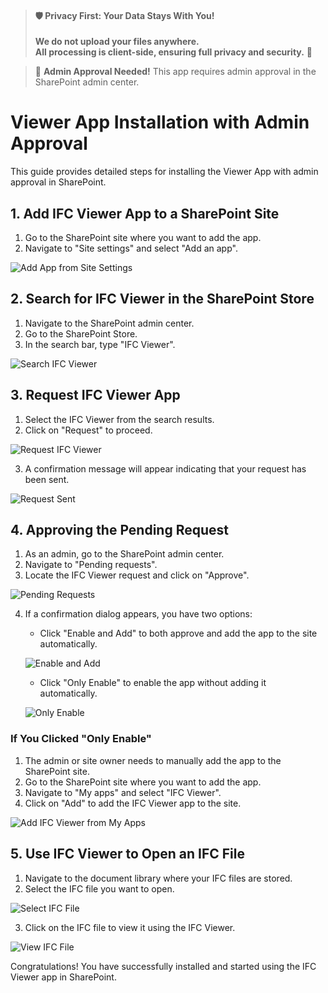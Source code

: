 > #### 🛡️ **Privacy First: Your Data Stays With You!**
> 
> **We do not upload your files anywhere.**  
> **All processing is client-side, ensuring full privacy and security.** 🔐

> 🚨 **Admin Approval Needed!**
> This app requires admin approval in the SharePoint admin center.  

# Viewer App Installation with Admin Approval

This guide provides detailed steps for installing the Viewer App with admin approval in SharePoint.

## 1. Add IFC Viewer App to a SharePoint Site

1. Go to the SharePoint site where you want to add the app.
2. Navigate to "Site settings" and select "Add an app".

![Add App from Site Settings](/_media/sharepoint-site-settings-add-app.png)

## 2. Search for IFC Viewer in the SharePoint Store

1. Navigate to the SharePoint admin center.
2. Go to the SharePoint Store.
3. In the search bar, type "IFC Viewer".

![Search IFC Viewer](/_media/sharepoint-store-search-ifc-viewer.png)

## 3. Request IFC Viewer App

1. Select the IFC Viewer from the search results.
2. Click on "Request" to proceed.

![Request IFC Viewer](/_media/sharepoint-store-ifc-viewer-request.png)

3. A confirmation message will appear indicating that your request has been sent.

![Request Sent](/_media/sharepoint-store-ifc-viewer-request-sent.png)

## 4. Approving the Pending Request

1. As an admin, go to the SharePoint admin center.
2. Navigate to "Pending requests".
3. Locate the IFC Viewer request and click on "Approve".

![Pending Requests](/_media/sharepoint-admin-center-pending-requests-ifc-viewer-approve.png)

4. If a confirmation dialog appears, you have two options:
    - Click "Enable and Add" to both approve and add the app to the site automatically.

    ![Enable and Add](/_media/sharepoint-admin-center-pending-requests-ifc-viewer-enable-and-add-confirm.png)

    - Click "Only Enable" to enable the app without adding it automatically.

    ![Only Enable](/_media/sharepoint-admin-center-pending-requests-ifc-viewer-only-enable-confirm.png)

### If You Clicked "Only Enable"

1. The admin or site owner needs to manually add the app to the SharePoint site.
2. Go to the SharePoint site where you want to add the app.
3. Navigate to "My apps" and select "IFC Viewer".
4. Click on "Add" to add the IFC Viewer app to the site.

![Add IFC Viewer from My Apps](/_media/sharepoint-site-myapps-ifc.viewer-add.png)

## 5. Use IFC Viewer to Open an IFC File

1. Navigate to the document library where your IFC files are stored.
2. Select the IFC file you want to open.

![Select IFC File](/_media/sharepoint-document-library-select-ifc-file.png)

3. Click on the IFC file to view it using the IFC Viewer.

![View IFC File](/_media/sharepoint-document-library-view-ifc-file.png)

Congratulations! You have successfully installed and started using the IFC Viewer app in SharePoint.
